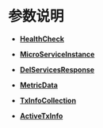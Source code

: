 # 参数说明<a name="ZH-CN_TOPIC_0113238611"></a>

-   **[HealthCheck](HealthCheck.md)**  

-   **[MicroServiceInstance](MicroServiceInstance.md)**  

-   **[DelServicesResponse](DelServicesResponse.md)**  

-   **[MetricData](MetricData.md)**  

-   **[TxInfoCollection](TxInfoCollection.md)**  

-   **[ActiveTxInfo](ActiveTxInfo.md)**  


